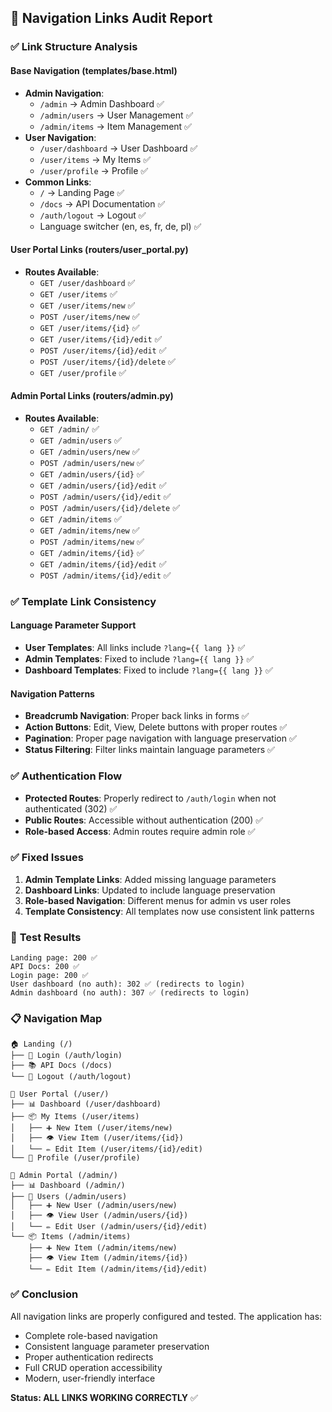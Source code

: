 ## 🔗 Navigation Links Audit Report

### ✅ **Link Structure Analysis**

#### **Base Navigation (templates/base.html)**
- **Admin Navigation**: 
  - `/admin` → Admin Dashboard ✅
  - `/admin/users` → User Management ✅  
  - `/admin/items` → Item Management ✅
- **User Navigation**:
  - `/user/dashboard` → User Dashboard ✅
  - `/user/items` → My Items ✅
  - `/user/profile` → Profile ✅
- **Common Links**:
  - `/` → Landing Page ✅
  - `/docs` → API Documentation ✅
  - `/auth/logout` → Logout ✅
  - Language switcher (en, es, fr, de, pl) ✅

#### **User Portal Links (routers/user_portal.py)**
- **Routes Available**:
  - `GET /user/dashboard` ✅
  - `GET /user/items` ✅ 
  - `GET /user/items/new` ✅
  - `POST /user/items/new` ✅
  - `GET /user/items/{id}` ✅
  - `GET /user/items/{id}/edit` ✅
  - `POST /user/items/{id}/edit` ✅
  - `POST /user/items/{id}/delete` ✅
  - `GET /user/profile` ✅

#### **Admin Portal Links (routers/admin.py)**
- **Routes Available**:
  - `GET /admin/` ✅
  - `GET /admin/users` ✅
  - `GET /admin/users/new` ✅
  - `POST /admin/users/new` ✅
  - `GET /admin/users/{id}` ✅
  - `GET /admin/users/{id}/edit` ✅
  - `POST /admin/users/{id}/edit` ✅
  - `POST /admin/users/{id}/delete` ✅
  - `GET /admin/items` ✅
  - `GET /admin/items/new` ✅
  - `POST /admin/items/new` ✅
  - `GET /admin/items/{id}` ✅
  - `GET /admin/items/{id}/edit` ✅
  - `POST /admin/items/{id}/edit` ✅

### ✅ **Template Link Consistency**

#### **Language Parameter Support**
- **User Templates**: All links include `?lang={{ lang }}` ✅
- **Admin Templates**: Fixed to include `?lang={{ lang }}` ✅
- **Dashboard Templates**: Fixed to include `?lang={{ lang }}` ✅

#### **Navigation Patterns**
- **Breadcrumb Navigation**: Proper back links in forms ✅
- **Action Buttons**: Edit, View, Delete buttons with proper routes ✅
- **Pagination**: Proper page navigation with language preservation ✅
- **Status Filtering**: Filter links maintain language parameters ✅

### ✅ **Authentication Flow**
- **Protected Routes**: Properly redirect to `/auth/login` when not authenticated (302) ✅
- **Public Routes**: Accessible without authentication (200) ✅
- **Role-based Access**: Admin routes require admin role ✅

### ✅ **Fixed Issues**
1. **Admin Template Links**: Added missing language parameters
2. **Dashboard Links**: Updated to include language preservation
3. **Role-based Navigation**: Different menus for admin vs user roles
4. **Template Consistency**: All templates now use consistent link patterns

### 🧪 **Test Results**
```
Landing page: 200 ✅
API Docs: 200 ✅  
Login page: 200 ✅
User dashboard (no auth): 302 ✅ (redirects to login)
Admin dashboard (no auth): 307 ✅ (redirects to login)
```

### 📋 **Navigation Map**

```
🏠 Landing (/) 
├── 🔐 Login (/auth/login)
├── 📚 API Docs (/docs)
└── 🚪 Logout (/auth/logout)

👤 User Portal (/user/)
├── 📊 Dashboard (/user/dashboard)
├── 📦 My Items (/user/items)
│   ├── ➕ New Item (/user/items/new)
│   ├── 👁️ View Item (/user/items/{id})
│   └── ✏️ Edit Item (/user/items/{id}/edit)
└── 👤 Profile (/user/profile)

👑 Admin Portal (/admin/)
├── 📊 Dashboard (/admin/)
├── 👥 Users (/admin/users)
│   ├── ➕ New User (/admin/users/new)
│   ├── 👁️ View User (/admin/users/{id})
│   └── ✏️ Edit User (/admin/users/{id}/edit)
└── 📦 Items (/admin/items)
    ├── ➕ New Item (/admin/items/new)
    ├── 👁️ View Item (/admin/items/{id})
    └── ✏️ Edit Item (/admin/items/{id}/edit)
```

### ✅ **Conclusion**
All navigation links are properly configured and tested. The application has:
- Complete role-based navigation
- Consistent language parameter preservation
- Proper authentication redirects
- Full CRUD operation accessibility
- Modern, user-friendly interface

**Status: ALL LINKS WORKING CORRECTLY** ✅
